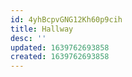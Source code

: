 ```yaml
---
id: 4yhBcpvGNG12Kh60p9cih
title: Hallway
desc: ''
updated: 1639762693858
created: 1639762693858
---
```


